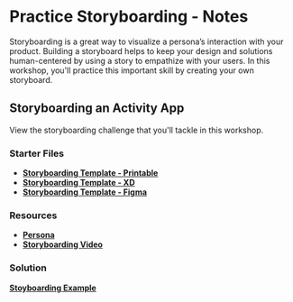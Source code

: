 # Practice Storyboarding - Notes

Storyboarding is a great way to visualize a persona’s interaction with your product. Building a storyboard helps to keep your design and solutions human-centered by using a story to empathize with your users. In this workshop, you'll practice this important skill by creating your own storyboard.

## Storyboarding an Activity App

View the storyboarding challenge that you'll tackle in this workshop.

### **Starter Files**

- **[Storyboarding Template - Printable](https://treehouse-techdegree-projects.s3.amazonaws.com/ux-design/PDFs/Template.pdf)**
- **[Storyboarding Template - XD](https://treehouse-techdegree-projects.s3.amazonaws.com/ux-design/design-files/Copy+of+template-storyboard.xd)**
- **[Storyboarding Template - Figma](https://treehouse-techdegree-projects.s3.amazonaws.com/ux-design/design-files/storyboard-template.fig)**

### **Resources**

- **[Persona](https://treehouse-techdegree-projects.s3.amazonaws.com/ux-design/PDFs/James.pdf)**
- **[Storyboarding Video](https://teamtreehouse.com/library/storyboarding-the-new-journey)**

### **Solution**

**[Stoyboarding Example](https://treehouse-techdegree-projects.s3.amazonaws.com/ux-design/PDFs/Storyboard.pdf)**

